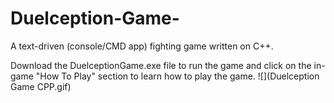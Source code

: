 # Duelception-Game-
A text-driven (console/CMD app) fighting game written on C++.

Download the DuelceptionGame.exe file to run the game and click on the in-game "How To Play" section to learn how to play the game.
![](Duelception Game CPP.gif)
